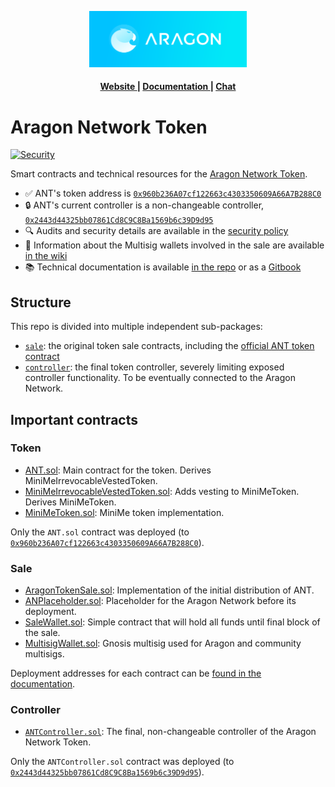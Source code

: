 <p align="center"><img width="50%" src=".github/assets/aragon_banner.svg"></p>

<div align="center">
  <h4>
    <a href="https://aragon.network">
      Website
    </a>
    <span> | </span>
    <a href="https://docs.aragon.org/ant">
      Documentation
    </a>
    <span> | </span>
    <a href="https://discord.gg/ruBR6GN">
      Chat
    </a>
  </h4>
</div>

# Aragon Network Token

<p>
  <!-- Security -->
  <a href="SECURITY.md">
    <img src="https://img.shields.io/badge/security-audited-green?style=flat-square" alt="Security" />
  </a>
</p>

Smart contracts and technical resources for the [Aragon Network Token](https://aragon.org/token/ant).

- ✅ ANT's token address is [`0x960b236A07cf122663c4303350609A66A7B288C0`](https://etherscan.io/token/0x960b236A07cf122663c4303350609A66A7B288C0)
- 🔒 ANT's current controller is a non-changeable controller, [`0x2443d44325bb07861Cd8C9C8Ba1569b6c39D9d95`](https://etherscan.io/address/0x2443d44325bb07861Cd8C9C8Ba1569b6c39D9d95)
- 🔍 Audits and security details are available in the [security policy](SECURITY.md)
- 🔑 Information about the Multisig wallets involved in the sale are available [in the wiki](https://wiki.aragon.org/association/multisigs/overview/)
- 📚 Technical documentation is available [in the repo](docs/) or as a [Gitbook](docs.aragon.org/ant)

## Structure

This repo is divided into multiple independent sub-packages:

- [`sale`](packages/sale): the original token sale contracts, including the [official ANT token contract](packages/sale/contracts/ANT.sol)
- [`controller`](packages/controller): the final token controller, severely limiting exposed controller functionality. To be eventually connected to the Aragon Network.

## Important contracts

### Token

- [ANT.sol](packages/sale/contracts/ANT.sol): Main contract for the token. Derives MiniMeIrrevocableVestedToken.
- [MiniMeIrrevocableVestedToken.sol](packages/sale/contracts/MiniMeIrrevocableVestedToken.sol): Adds vesting to MiniMeToken. Derives MiniMeToken.
- [MiniMeToken.sol](packages/sale/contracts/MiniMeToken.sol): MiniMe token implementation.

Only the `ANT.sol` contract was deployed (to [`0x960b236A07cf122663c4303350609A66A7B288C0`](https://etherscan.io/token/0x960b236A07cf122663c4303350609A66A7B288C0)).

### Sale

- [AragonTokenSale.sol](packages/sale/contracts/AragonTokenSale.sol): Implementation of the initial distribution of ANT.
- [ANPlaceholder.sol](packages/sale/contracts/ANPlaceholder.sol): Placeholder for the Aragon Network before its deployment.
- [SaleWallet.sol](packages/sale/contracts/SaleWallet.sol): Simple contract that will hold all funds until final block of the sale.
- [MultisigWallet.sol](packages/sale/contracts/MultisigWallet.sol): Gnosis multisig used for Aragon and community multisigs.

Deployment addresses for each contract can be [found in the documentation](docs/token/sale-resources.md#deployments).

### Controller

- [`ANTController.sol`](packages/controller/contracts/ANTController.sol): The final, non-changeable controller of the Aragon Network Token.

Only the `ANTController.sol` contract was deployed (to [`0x2443d44325bb07861Cd8C9C8Ba1569b6c39D9d95`](https://etherscan.io/address/0x2443d44325bb07861Cd8C9C8Ba1569b6c39D9d95#code)).
